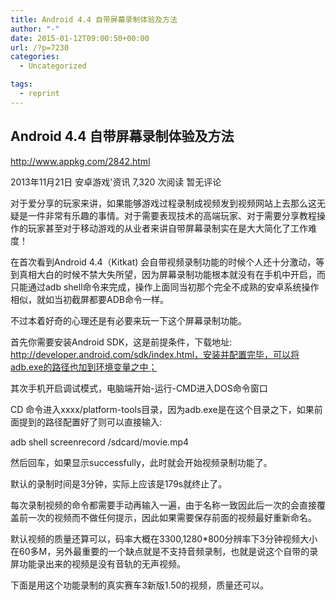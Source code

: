 ```yaml
---
title: Android 4.4 自带屏幕录制体验及方法
author: "-"
date: 2015-01-12T09:00:50+00:00
url: /?p=7230
categories:
  - Uncategorized

tags:
  - reprint
---
```

## Android 4.4 自带屏幕录制体验及方法
http://www.appkg.com/2842.html
  
2013年11月21日 安卓游戏'资讯 7,320 次阅读 暂无评论
  
对于爱分享的玩家来讲，如果能够游戏过程录制成视频发到视频网站上去那么这无疑是一件非常有乐趣的事情。对于需要表现技术的高端玩家、对于需要分享教程操作的玩家甚至对于移动游戏的从业者来讲自带屏幕录制实在是大大简化了工作难度！

在首次看到Android 4.4（Kitkat) 会自带视频录制功能的时候个人还十分激动，等到真相大白的时候不禁大失所望，因为屏幕录制功能根本就没有在手机中开启，而只能通过adb shell命令来完成，操作上面同当初那个完全不成熟的安卓系统操作相似，就如当初截屏都要ADB命令一样。

不过本着好奇的心理还是有必要来玩一下这个屏幕录制功能。

首先你需要安装Android SDK，这是前提条件，下载地址: http://developer.android.com/sdk/index.html，安装并配置完毕，可以将adb.exe的路径也加到环境变量之中；

其次手机开启调试模式，电脑端开始-运行-CMD进入DOS命令窗口

CD 命令进入xxxx/platform-tools目录，因为adb.exe是在这个目录之下，如果前面提到的路径配置好了则可以直接输入: 

adb shell screenrecord /sdcard/movie.mp4
  
然后回车，如果显示successfully，此时就会开始视频录制功能了。

默认的录制时间是3分钟，实际上应该是179s就终止了。

每次录制视频的命令都需要手动再输入一遍，由于名称一致因此后一次的会直接覆盖前一次的视频而不做任何提示，因此如果需要保存前面的视频最好重新命名。

默认视频的质量还算可以，码率大概在3300,1280*800分辨率下3分钟视频大小在60多M，另外最重要的一个缺点就是不支持音频录制，也就是说这个自带的录屏功能录出来的视频是没有音轨的无声视频。

下面是用这个功能录制的真实赛车3新版1.50的视频，质量还可以。
